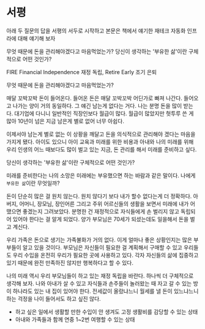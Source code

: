 서평
===

아래 두 질문의 답을 서평의 서두로 시작하고 본문은 책에서 얘기한 재테크 자동화 인프라에 대해 얘기해 보자

무엇 때문에 돈을 관리해야겠다고 마음먹었는가?
당신이 생각하는 '부유한 삶'이란 구체적으로 어떤 것인가?

FIRE Financial Independence 재정 독립, Retire Early 조기 은퇴

무엇 때문에 돈을 관리해야겠다고 마음먹었는가?

매달 꼬박꼬박 돈이 들어온다. 들어온 돈은 매달 꼬박꼬박 어딘가로 빠져 나간다. 들어오고 나가는 양이 거의 동일하다. 그 얘긴 남는게 없다는 거다. 나는 분명 돈을 많이 받는다. 대기업에 다니니 일반적인 직장인보다 월급이 많다. 월급이 많았지만 헛투루 쓴 게 많아 10년이 넘은 지금 남은게 별로 없어 너무 아쉽다.

이제서야 남는게 별로 없는 이 상황을 깨달고 돈을 의식적으로 관리해야 겠다는 마음을 가지게 됐다. 아이도 있으니 아이 교육과 미래를 위한 비용과 아내와 나의 미래를 위해 우리 인생의 어느 때보다도 많이 벌고 있는 지금, 돈 관리를 해서 미래를 준비하고 싶다.

당신이 생각하는 '부유한 삶'이란 구체적으로 어떤 것인가?

미래를 준비한다는 나의 소망은 미래에는 부유했으면 하는 바람과 같은 말이다. 나에게 `부유한 삶`이란 무엇일까?

돈이 단순히 많은 걸 원치 않는다. 원치 않다기 보다 내가 할수 없다는게 더 정확하다. 아버지, 어머니, 장모님, 장인어른 그리고 주위 어르신들의 생활을 보면서 미래에 내가 어땠으면 좋겠는지 그려보았다. 분명한 건 재정적으로 자식들에게 손 벌리지 않고 독립되어 있어야 한다는 걸 알게 되었다. 양가 부모님은 70세가 되셨는데도 일을해서 돈을 벌고 계신다.

우리 가족은 돈으로 생기는 가족불화가 거의 없다. 이게 얼마나 좋은 상황인지는 많은 부부들이 알고 있을 것이다. 부모님은 자신들이 필요한 걸 계획해서 구매할 수 있고 우리들도 우리 수입을 온전히 우리가 필요한 곳에 사용하고 있다. 각자 자신들의 삶에 집중하고 있기 때문에 완전 만족하진 않지만 행복하다고 할 수 있다.

나의 미래 역시 우리 부모님들이 하고 있는 재정 독립을 바란다. 하나씩 더 구체적으로 생각해 보자. 나와 아내가 살 수 있고 자식들과 손주들이 놀러왔는 때 자고 갈 수 있는 방이 하나라도 있는 내 집이 있어야 한다. 전세값이 올랐냐느니 월세를 낼 돈이 있느냐느니 하는 걱정을 나이 들어서도 하고 싶진 않다.

- 하고 싶은 일에서 생활할 만한 수입이 안 생겨도 고정 생활비를 감당할 수 있는 상태
- 아내와 가족들과 함께 연중 1~2번 여행할 수 있는 상태
